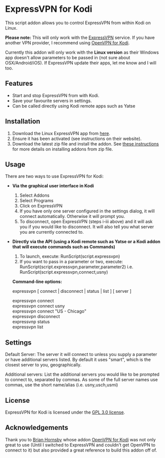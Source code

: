 ExpressVPN for Kodi
==========
This script addon allows you to control ExpressVPN from within Kodi on Linux.

**Please note:** This will only work with the [ExpressVPN](http://www.expressvpn.com) service. If you have another VPN provider, I recommend using [OpenVPN for Kodi](http://brianhornsby.com/kodi_addons/openvpn). 

Currently this addon will only work with the **Linux version** as their Windows app doesn't allow parameters to be passed in (not sure about OSX/Android/iOS). If ExpressVPN update their apps, let me know and I will too.

Features
-----
- Start and stop ExpressVPN from with Kodi.
- Save your favourite servers in settings.
- Can be called directly using Kodi remote apps such as Yatse

Installation
------
1. Download the Linux ExpressVPN app from [here](https://www.expressvpn.com/vpn-software/vpn-linux).
2. Ensure it has been activated (see instructions on their website).
3. Download the latest zip file and install the addon. See [these instructions](http://kodi.wiki/view/HOW-TO:Install_an_Add-on_from_a_zip_file) for more details on installing addons from zip file.

Usage
------
There are two ways to use ExpressVPN for Kodi:

- **Via the graphical user interface in Kodi**

  1. Select Addons
  2. Select Programs
  3. Click on ExpressVPN
  4. If you have only one server configured in the settings dialog, it will connect automatically. Otherwise it will prompt you.
  5. To disconnect, open ExpressVPN (steps i-iii above) and it will ask you if you would like to disconnect. It will also tell you what server you are currently connected to.

- **Directly via the API (using a Kodi remote such as Yatse or a Kodi addon that will execute commands such as Commands)**

  1. To launch, execute: RunScript(script.expressvpn)
  2. If you want to pass in a parameter or two, execute: RunScript(script.expressvpn,parameter,parameter2) i.e. RunScript(script.expressvpn,connect,usny)

  **Command-line options:**

  expressvpn [ connect | disconnect | status | list ] [ server ]

  expressvpn connect  
  expressvpn connect usny  
  expressvpn connect \"US - Chicago\"  
  expressvpn disconnect  
  expressvnp status  
  expressvpn list  

Settings
--------

Default Server: The server it will connect to unless you supply a parameter or have additional servers listed. By default it uses "smart", which is the closest server to you, geographically.

Additional servers: List the additional servers you would like to be prompted to connect to, separated by commas. As some of the full server names use commas, use the short name/alias (i.e. usny,usch,usmi)

License
------
ExpressVPN for Kodi is licensed under the [GPL 3.0 license](http://www.gnu.org/licenses/gpl-3.0.html).

Acknowledgements
------
Thank you to [Brian Hornsby](http://www.brianhornsby.com) whose addon [OpenVPN for Kodi](http://brianhornsby.com/kodi_addons/openvpn) was not only great to use (Until I switched to ExpressVPN and couldn't get OpenVPN to connect to it) but also provided a great reference to build this addon off of.